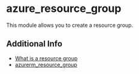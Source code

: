 # azure_resource_group

This module allows you to create a resource group.

## Additional Info

* [What is a resource group](https://learn.microsoft.com/en-us/azure/azure-resource-manager/management/manage-resource-groups-portal#what-is-a-resource-group)
* [azurerm_resource_group](https://registry.terraform.io/providers/hashicorp/azurerm/latest/docs/resources/resource_group)
